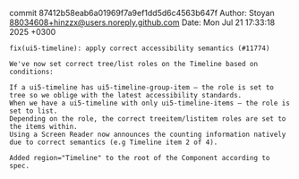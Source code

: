 commit 87412b58eab6a01969f7a9ef1dd5d6c4563b647f
Author: Stoyan <88034608+hinzzx@users.noreply.github.com>
Date:   Mon Jul 21 17:33:18 2025 +0300

    fix(ui5-timeline): apply correct accessibility semantics (#11774)
    
    We've now set correct tree/list roles on the Timeline based on conditions:
    
    If a ui5-timeline has ui5-timeline-group-item – the role is set to tree so we oblige with the latest accessibility standards.
    When we have a ui5-timeline with only ui5-timeline-items – the role is set to list.
    Depending on the role, the correct treeitem/listitem roles are set to the items within.
    Using a Screen Reader now announces the counting information natively due to correct semantics (e.g Timeline item 2 of 4).
    
    Added region="Timeline" to the root of the Component according to spec.
